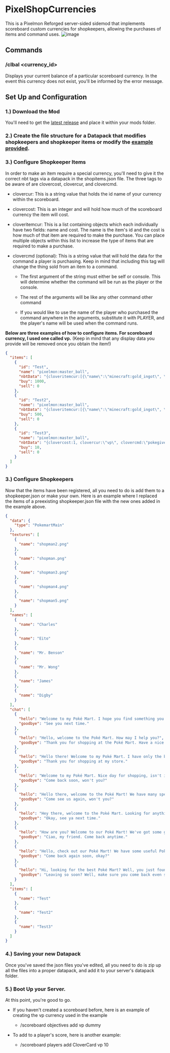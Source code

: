 # PixelShopCurrencies
This is a Pixelmon Reforged server-sided sidemod that implements scoreboard custom currencies for shopkeepers, allowing the purchases of items and command uses.
![image](https://user-images.githubusercontent.com/121761085/210184299-63a76b6d-a0cb-4559-8842-39e5e17dd6c3.png)
## Commands
### /clbal <currency_id>
Displays your current balance of a particular scoreboard currency. In the event this currency does not exist, you'll be informed by the error message.

## Set Up and Configuration
### 1.) Download the Mod
You'll need to get the [latest release](https://github.com/CloverCard/PixelShopCurrencies/releases) and place it within your mods folder.
### 2.) Create the file structure for a Datapack that modifies shopkeepers and shopkeeper items or modify the [example provided](https://github.com/CloverCard/PixelShopCurrencies/blob/master/PixelShopCurrency-Example/PixelShopCurrency-Example.zip).
### 3.) Configure Shopkeeper Items
In order to make an item require a special currency, you'll need to give it the correct nbt tags via a datapack in the shopitems.json file. The three tags to be aware of are clovercost, clovercur, and clovercmd. 

- clovercur: This is a string value that holds the id name of your currency within the scoreboard.

- clovercost: This is an integer and will hold how much of the scoreboard currency the item will cost.

- cloveritemcur: This is a list containing objects which each individually have two fields: name and cost. The name is the item's id and the cost is how much of that item are required to make the purchase. You can place multiple objects within this list to increase the type of items that are required to make a purchase.

- clovercmd (optional): This is a string value that will hold the data for the command a player is purchasing. Keep in mind that including this tag will change the thing sold from an item to a command.

  - The first argument of the string must either be self or console. This will determine whether the command will be run as the player or the console.

  - The rest of the arguments will be like any other command other command

  - If you would like to use the name of the player who purchased the command anywhere in the arguments, substitute it with PLAYER, and the player's name will be used when the command runs.

**Below are three examples of how to configure items. For scoreboard currency, I used one called vp.**
(Keep in mind that any display data you provide will be removed once you obtain the item!) 
```json
{
  "items": [
    {
      "id": "Test",
      "name": "pixelmon:master_ball",
      "nbtData": "{cloveritemcur:[{\"name\":\"minecraft:gold_ingot\", \"cost\": 5}, {\"name\":\"minecraft:iron_ingot\", \"cost\": 5}], display:{\"Name\":'{\"text\":\"Master Ball - 5 Iron and 5 Gold\"}'}}",
      "buy": 1000,
      "sell": 0
    },
    {
      "id": "Test2",
      "name": "pixelmon:master_ball",
      "nbtData": "{cloveritemcur:[{\"name\":\"minecraft:gold_ingot\", \"cost\": 5}, {\"name\":\"minecraft:iron_ingot\", \"cost\": 5}], clovercost:5, clovercur:\"vp\", clovercmd:\"self say hello PLAYER!\", display:{\"Name\":'{\"text\":\"Greeting command - 5 VP and 5 Iron and 5 Gold\"}'}}",
      "buy": 500,
      "sell": 0
    },
    {
      "id": "Test3",
      "name": "pixelmon:master_ball",
      "nbtData": "{clovercost:1, clovercur:\"vp\", clovercmd:\"pokegive PLAYER bidoof\", display:{\"Name\":'{\"text\":\"Get Bidoof - 1 VP\"}'}}",
      "buy": 10,
      "sell": 0
    }
  ]
}
```
### 3.) Configure Shopkeepers
Now that the items have been registered, all you need to do is add them to a shopkeeper.json or make your own. Here is an example where I replaced the items of a preexisting shopkeeper.json file with the new ones added in the example above.
```json
{
  "data": {
    "type": "PokemartMain"
  },
  "textures": [
    {
      "name": "shopman2.png"
    },
    {
      "name": "shopman.png"
    },
    {
      "name": "shopman3.png"
    },
    {
      "name": "shopman4.png"
    },
    {
      "name": "shopman5.png"
    }
  ],
  "names": [
    {
      "name": "Charles"
    },
    {
      "name": "Eito"
    },
    {
      "name": "Mr. Benson"
    },
    {
      "name": "Mr. Wong"
    },
    {
      "name": "James"
    },
    {
      "name": "Digby"
    }
  ],
  "chat": [
    {
      "hello": "Welcome to my Poké Mart. I hope you find something you like!",
      "goodbye": "See you next time."
    },
    {
      "hello": "Hello, welcome to the Poké Mart. How may I help you?",
      "goodbye": "Thank you for shopping at the Poké Mart. Have a nice day."
    },
    {
      "hello": "Hello there! Welcome to my Poké Mart. I have only the best Pokémon products for sale.",
      "goodbye": "Thank you for shopping at my store."
    },
    {
      "hello": "Welcome to my Poké Mart. Nice day for shopping, isn't it?",
      "goodbye": "Come back soon, won't you?"
    },
    {
      "hello": "Hello there, welcome to the Poké Mart! We have many specials today!",
      "goodbye": "Come see us again, won't you?"
    },
    {
      "hello": "Hey there, welcome to the Poké Mart. Looking for anything special?",
      "goodbye": "Okay, see ya next time."
    },
    {
      "hello": "How are you? Welcome to our Poké Mart! We've got some great gear for your Pokémon.",
      "goodbye": "Ciao, my friend. Come back anytime."
    },
    {
      "hello": "Hello, check out our Poké Mart! We have some useful Pokémon gear today.",
      "goodbye": "Come back again soon, okay?"
    },
    {
      "hello": "Hi, looking for the best Poké Mart? Well, you just found it!",
      "goodbye": "Leaving so soon? Well, make sure you come back even sooner!"
    }
  ],
  "items": [
    {
      "name": "Test"
    },
    {
      "name": "Test2"
    },
    {
      "name": "Test3"
    }
  ]
}
```
### 4.) Saving your new Datapack
Once you've saved the json files you've edited, all you need to do is zip up all the files into a proper datapack, and add it to your server's datapack folder.

### 5.) Boot Up your Server.
At this point, you're good to go. 

- If you haven't created a scoreboard before, here is an example of creating the vp currency used in the example
  - /scoreboard objectives add vp dummy

- To add to a player's score, here is another example:
  - /scoreboard players add CloverCard vp 10



